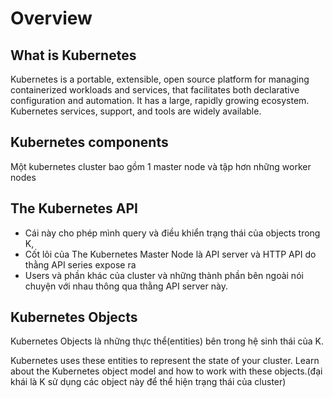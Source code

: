 # Overview

## What is Kubernetes

Kubernetes is a portable, extensible, open source platform for managing containerized workloads and services, that facilitates both declarative configuration and automation. It has a large, rapidly growing ecosystem. Kubernetes services, support, and tools are widely available.

## Kubernetes components

Một kubernetes cluster bao gồm 1 master node và tập hơn những worker nodes

## The Kubernetes API

- Cái này cho phép mình query và điều khiển trạng thái của objects trong K,
- Cốt lõi của The Kubernetes Master Node là API server và HTTP API do thằng API series expose ra
- Users và phần khác của cluster và những thành phần bên ngoài nói chuyện với nhau thông qua thằng API server này.

## Kubernetes Objects

Kubernetes Objects là những thực thể(entities) bên trong hệ sinh thái của K.

Kubernetes uses these entities to represent the state of your cluster. Learn about the Kubernetes object model and how to work with these objects.(đại khái là K sử dụng các object này để thể hiện trạng thái của cluster)
